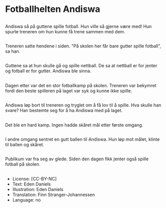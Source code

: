 # Fotballhelten Andiswa

##
Andiswa så på guttene spille fotball. Hun ville så gjerne være med! Hun spurte treneren om hun kunne få trene sammen med dem.

##
Treneren satte hendene i siden. "På skolen her får bare gutter spille fotball", sa han.

##
Guttene sa at hun skulle gå og spille nettball. De sa at nettball er for jenter og fotball er for gutter. Andiswa ble sinna.

##
Dagen etter var det en stor fotballkamp på skolen. Treneren var bekymret fordi den beste spilleren på laget var syk og kunne ikke spille.

##
Andiswa løp bort til treneren og tryglet om å få lov til å spille. Hva skulle han svare? Han bestemte seg for å ha Andiswa med på laget.

##
Det ble en hard kamp. Ingen hadde skåret mål etter første omgang.

##
I andre omgang sentret en gutt ballen til Andiswa. Hun løp mot målet, klinte til ballen og skåret.

##
Publikum var fra seg av glede. Siden den dagen fikk jenter også spille fotball på skolen.

##
* License: [CC-BY-NC]
* Text: Eden Daniels
* Illustration: Eden Daniels
* Translation: Finn Stranger-Johannessen
* Language: no
